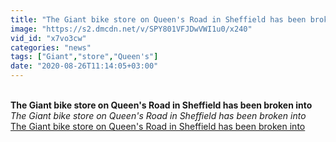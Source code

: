 ```yaml
---
title: "The Giant bike store on Queen's Road in Sheffield has been broken into"
image: "https://s2.dmcdn.net/v/SPY801VFJDwVWI1u0/x240"
vid_id: "x7vo3cw"
categories: "news"
tags: ["Giant","store","Queen's"]
date: "2020-08-26T11:14:05+03:00"
---
```

<br><b>The Giant bike store on Queen's Road in Sheffield has been broken into</b><br> <i>The Giant bike store on Queen's Road in Sheffield has been broken into</i><br> <u>The Giant bike store on Queen's Road in Sheffield has been broken into</u>
